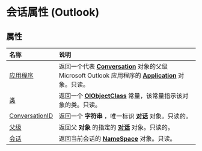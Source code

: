 
# 会话属性 (Outlook)

## 属性



|**名称**|**说明**|
|:-----|:-----|
|[应用程序](d251a99d-96bc-e51b-02f0-fb61f2803f65.md)|返回一个代表  **[Conversation](2705d38a-ebc0-e5a7-208b-ffe1f5446b1b.md)** 对象的父级 Microsoft Outlook 应用程序的 **[Application](797003e7-ecd1-eccb-eaaf-32d6ddde8348.md)** 对象。只读。|
|[类](99e49411-5464-396e-09b9-28580179fdd1.md)|返回一个  **[OlObjectClass](33d724b3-df3c-2a7f-a80f-93b66d96f588.md)** 常量，该常量指示该对象的类。只读。|
|[ConversationID](ee3cbe92-9e98-1151-1774-bd3884ab2aa3.md)|返回一个 **字符串** ，唯一标识 **[对话](2705d38a-ebc0-e5a7-208b-ffe1f5446b1b.md)** 对象。只读的。|
|[父级](e1b3f294-227a-27d9-84db-042da1be0caa.md)|返回父 **对象** 的指定的 **[对话](2705d38a-ebc0-e5a7-208b-ffe1f5446b1b.md)** 对象。只读的。|
|[会话](6f41faaa-e16a-d171-ed72-d2fef64a77f1.md)|返回当前会话的  **[NameSpace](f0dcaa19-07f5-5d42-a3bf-2e42b7885644.md)** 对象。只读。|
